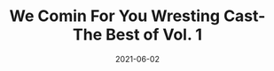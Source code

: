 ---
title: "We Comin For You Wresting Cast- The Best of Vol. 1"
date: 2021-06-02
description: "We Comin For You Wresting Cast- The Best of Vol. 1"
longDescription: >-
    We Comin For You Wrestling Cast brings you some of their best of moments this year. Check out some of the greatest moments in wrestling they covered:
    • How You Take PTO to Commit Treason
    • Cardi B Tweeting About Wrestling
    • Questioning Brandi Rhodes' Blackness is Wack
    • Why Does Booker T Call out Black Women
    • Randy Orton vs Soulja Boy
    • Brother Akbar X's 3 Step Platform for Saving Blackness in Pro-Wrestling
    
    Visit ProWrestlingBlack.org for all We Comin For You Cast episodes!  Send questions or comments to WeCominForYouCast@gmail.com 
    WCFY online   
    RVS: @FranchICE06 
    ROD: @R8TED_R
    FB Group: https://bit.ly/3iGwOMw   
    IG: https://bit.ly/2NB17ZB  
    
    Follow SOLC Network online
    Instagram: https://bit.ly/39VL542            
    Twitter: https://bit.ly/39aL395             
    Facebook: https://bit.ly/3sQn7je    
          
    To Listen to the podcast
    Podbean https://bit.ly/3t7SDJH         
    YouTube http://bit.ly/3ouZqJU         
    Spotify http://spoti.fi/3pwZZnJ         
    Apple http://apple.co/39rwjD1         
    Stitcher http://bit.ly/3puGQ5P  
     IHeartRadio http://ihr.fm/2L0A2y1
    
    We Comin For You Wresting Cast- The Best of Vol. 1
duration: "1:06:15"
youtubeId: "Sd6rg0-a7u8"

image: "/uploads/thumbnails/Sd6rg0-a7u8.jpg"
tags: ["wrestling"]
draft: false
---